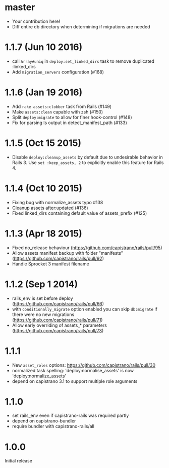 # master

* Your contribution here!
* Diff entire db directory when determining if migrations are needed

# 1.1.7 (Jun 10 2016)

* call `Array#uniq` in `deploy:set_linked_dirs` task to remove duplicated :linked_dirs
* Add `migration_servers` configuration (#168)

# 1.1.6 (Jan 19 2016)

* Add `rake assets:clobber` task from Rails (#149)
* Make `assets:clean` capable with zsh (#150)
* Split `deploy:migrate` to allow for finer hook-control (#148)
* Fix for parsing ls output in detect_manifest_path (#133)

# 1.1.5 (Oct 15 2015)

* Disable `deploy:cleanup_assets` by default due to undesirable behavior in Rails 3. Use `set :keep_assets, 2` to explicitly enable this feature for Rails 4.

# 1.1.4 (Oct 10 2015)

* Fixing bug with normalize_assets typo #138
* Cleanup assets after:updated (#136)
* Fixed linked_dirs containing default value of assets_prefix (#125)

# 1.1.3 (Apr 18 2015)

* Fixed no_release behaviour (https://github.com/capistrano/rails/pull/95)
* Allow assets manifest backup with folder "manifests" (https://github.com/capistrano/rails/pull/92)
* Handle Sprocket 3 manifest filename

# 1.1.2 (Sep 1 2014)

* rails_env is set before deploy (https://github.com/capistrano/rails/pull/66)
* with `conditionally_migrate` option enabled you can skip `db:migrate` if there were no new migrations (https://github.com/capistrano/rails/pull/71)
* Allow early overriding of assets_* parameters (https://github.com/capistrano/rails/pull/73)

# 1.1.1

* New `asset_roles` options: https://github.com/capistrano/rails/pull/30
* normalized task spelling: 'deploy:normalise_assets' is now 'deploy:normalize_assets'
* depend on capistrano 3.1 to support multiple role arguments

# 1.1.0

* set rails_env even if capistrano-rails was required partly
* depend on capistrano-bundler
* require bundler with capistrano-rails/all

# 1.0.0

Initial release
